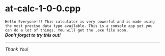 # at-calc-1-0-0.cpp
`Hello Everyone!!! This calculator is very powerful and is made using the most precise data type available. This is a console app yet you can do a lot of things. You will get the .exe file soon.`  
**_Don't forget to try this out!_**
<hr>
<em>Thank You!</em>
